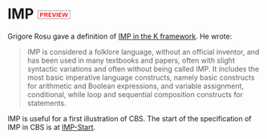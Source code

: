 IMP ![PREVIEW](../../Funcons-beta/preview.png)
===

Grigore Rosu gave a definition of [IMP in the K framework]. He wrote:

> IMP is considered a folklore language, without an official inventor, 
> and has been used in many textbooks and papers, often with slight 
> syntactic variations and often without being called IMP. It includes 
> the most basic imperative language constructs, namely basic constructs 
> for arithmetic and Boolean expressions, and variable assignment, 
> conditional, while loop and sequential composition constructs for statements.

IMP is useful for a first illustration of CBS. The start of the specification of 
IMP in CBS is at [IMP-Start].

[IMP in the K framework]: http://www.kframework.org/language-pdfs/new/imp.pdf

[IMP-Start]: IMP-cbs/IMP/IMP-Start/index.html
